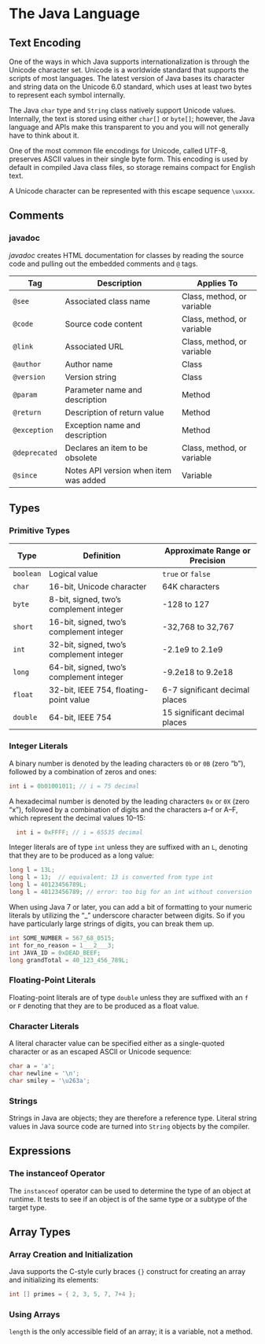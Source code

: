 # The Java Language

## Text Encoding

One of the ways in which Java supports internationalization is through the Unicode character set. Unicode is a worldwide standard that supports the scripts of most languages. The latest version of Java bases its character and string data on the Unicode 6.0 standard, which uses at least two bytes to represent each symbol internally.

The Java `char` type and `String` class natively support Unicode values. Internally, the text is stored using either `char[]` or `byte[]`; however, the Java language and APIs make this transparent to you and you will not generally have to think about it.

One of the most common file encodings for Unicode, called UTF-8, preserves ASCII values in their single byte form. This encoding is used by default in compiled Java class files, so storage remains compact for English text.

A Unicode character can be represented with this escape sequence `\uxxxx`.

## Comments

### javadoc

_javadoc_ creates HTML documentation for classes by reading the source code and pulling out the embedded comments and `@` tags.

| Tag           | Description                           | Applies To                 |
| ------------- | ------------------------------------- | -------------------------- |
| `@see`        | Associated class name                 | Class, method, or variable |
| `@code`       | Source code content                   | Class, method, or variable |
| `@link`       | Associated URL                        | Class, method, or variable |
| `@author`     | Author name                           | Class                      |
| `@version`    | Version string                        | Class                      |
| `@param`      | Parameter name and description        | Method                     |
| `@return`     | Description of return value           | Method                     |
| `@exception`  | Exception name and description        | Method                     |
| `@deprecated` | Declares an item to be obsolete       | Class, method, or variable |
| `@since`      | Notes API version when item was added | Variable                   |

## Types

### Primitive Types

| Type      | Definition                               | Approximate Range or Precision |
| --------- | ---------------------------------------- | ------------------------------ |
| `boolean` | Logical value                            | `true` or `false`              |
| `char`    | 16-bit, Unicode character                | 64K characters                 |
| `byte`    | 8-bit, signed, two’s complement integer  | -128 to 127                    |
| `short`   | 16-bit, signed, two’s complement integer | -32,768 to 32,767              |
| `int`     | 32-bit, signed, two’s complement integer | -2.1e9 to 2.1e9                |
| `long`    | 64-bit, signed, two’s complement integer | -9.2e18 to 9.2e18              |
| `float`   | 32-bit, IEEE 754, floating-point value   | 6-7 significant decimal places |
| `double`  | 64-bit, IEEE 754                         | 15 significant decimal places  |

### Integer Literals

A binary number is denoted by the leading characters `0b` or `0B` (zero “b”), followed by a combination of zeros and ones:

```java
int i = 0b01001011; // i = 75 decimal
```

A hexadecimal number is denoted by the leading characters `0x` or `0X` (zero “x”), followed by a combination of digits and the characters a–f or A–F, which represent the decimal values 10–15:

```java
  int i = 0xFFFF; // i = 65535 decimal
```

Integer literals are of type `int` unless they are suffixed with an `L`, denoting that they are to be produced as a long value:

```java
long l = 13L;
long l = 13;  // equivalent: 13 is converted from type int
long l = 40123456789L;
long l = 40123456789; // error: too big for an int without conversion
```

When using Java 7 or later, you can add a bit of formatting to your numeric literals by utilizing the “\_” underscore character between digits. So if you have particularly large strings of digits, you can break them up.

```java
int SOME_NUMBER = 567_68_0515;
int for_no_reason = 1___2___3;
int JAVA_ID = 0xDEAD_BEEF;
long grandTotal = 40_123_456_789L;
```

### Floating-Point Literals

Floating-point literals are of type `double` unless they are suffixed with an `f` or `F` denoting that they are to be produced as a float value.

### Character Literals

A literal character value can be specified either as a single-quoted character or as an escaped ASCII or Unicode sequence:

```java
char a = 'a';
char newline = '\n';
char smiley = '\u263a';
```

### Strings

Strings in Java are objects; they are therefore a reference type. Literal string values in Java source code are turned into `String` objects by the compiler.

## Expressions

### The instanceof Operator

The `instanceof` operator can be used to determine the type of an object at runtime. It tests to see if an object is of the same type or a subtype of the target type.

## Array Types

### Array Creation and Initialization

Java supports the C-style curly braces `{}` construct for creating an array and initializing its elements:

```java
int [] primes = { 2, 3, 5, 7, 7+4 };
```

### Using Arrays

`length` is the only accessible field of an array; it is a variable, not a method.
